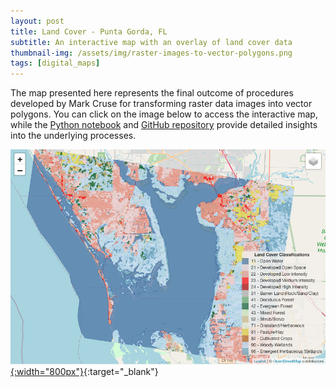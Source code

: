 ```yaml
---
layout: post
title: Land Cover - Punta Gorda, FL
subtitle: An interactive map with an overlay of land cover data
thumbnail-img: /assets/img/raster-images-to-vector-polygons.png
tags: [digital_maps]
---
```


The map presented here represents the final outcome of procedures developed by Mark Cruse for transforming raster data images into vector polygons. You can click on the image below to access the interactive map, while the [Python notebook](https://github.com/MarkCruse/raster-images-to-vector-polygons/blob/main/Create%20Vector%20Files%20from%20NLCD%20Raster%20Image.ipynb) and [GitHub repository](https://github.com/MarkCruse/raster-images-to-vector-polygons) provide detailed insights into the underlying processes.

[![Image description](/assets/img/raster-images-to-vector-polygons.png){:width="800px"}](https://markcruse.github.io/raster-images-to-vector-polygons/){:target="_blank"}

<!--<iframe src="https://markcruse.github.io/raster-images-to-vector-polygons/" width="100%" height="900px"></iframe>-->
